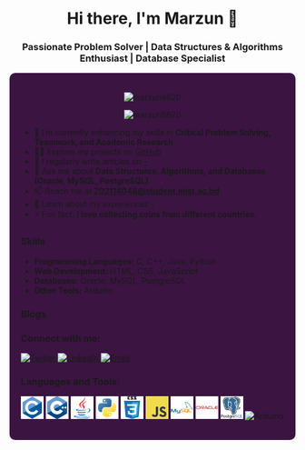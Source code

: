 <h1 align="center">Hi there, I'm Marzun 👋</h1>
<h3 align="center">Passionate Problem Solver | Data Structures & Algorithms Enthusiast | Database Specialist</h3>

<div style="background-color: #3b1442; padding: 20px; border-radius: 10px;">
  <p align="center">
    <img src="https://komarev.com/ghpvc/?username=marzun9620&label=Profile%20views&color=0e75b6&style=flat" alt="marzun9620" />
  </p>

  <p align="center">
    <img src="https://github-profile-trophy.vercel.app/?username=marzun9620" alt="marzun9620" />
  </p>

  - 🌱 I’m currently enhancing my skills in **Critical Problem Solving, Teamwork, and Academic Research**
  - 👨‍💻 Explore my projects on [GitHub](https://github.com/marzun9620?tab=repositories)
  - 📝 I regularly write articles on [-](-)
  - 💬 Ask me about **Data Structures, Algorithms, and Databases (Oracle, MySQL, PostgreSQL)**
  - 📫 Reach me at **202114048@student.mist.ac.bd**
  - 📄 Learn about my experiences [-](-)
  - ⚡ Fun fact: **I love collecting coins from different countries.**

  ### Skills

  - **Programming Languages:** C, C++, Java, Python
  - **Web Development:** HTML, CSS, JavaScript
  - **Databases:** Oracle, MySQL, PostgreSQL
  - **Other Tools:** Arduino

  ### Blogs

  <!-- BLOG-POST-LIST:START -->
  <!-- BLOG-POST-LIST:END -->

  <h3 align="left">Connect with me:</h3>
  <p align="left">
    <a href="https://twitter.com/" target="_blank">
      <img src="https://img.shields.io/twitter/follow/.?logo=twitter&style=for-the-badge" alt="Twitter" />
    </a>
    <a href="https://linkedin.com/in/enamul-marzun" target="_blank">
      <img src="https://img.shields.io/badge/LinkedIn-Connect-blue?style=for-the-badge&logo=linkedin" alt="LinkedIn" />
    </a>
    <a href="mailto:202114048@student.mist.ac.bd" target="_blank">
      <img src="https://img.shields.io/badge/Email-Contact-red?style=for-the-badge&logo=email" alt="Email" />
    </a>
  </p>

  <h3 align="left">Languages and Tools:</h3>
  <p align="left">
    <img src="https://raw.githubusercontent.com/devicons/devicon/master/icons/c/c-original.svg" alt="C" height="40" width="40" />
    <img src="https://raw.githubusercontent.com/devicons/devicon/master/icons/cplusplus/cplusplus-original.svg" alt="C++" height="40" width="40" />
    <img src="https://raw.githubusercontent.com/devicons/devicon/master/icons/java/java-original.svg" alt="Java" height="40" width="40" />
    <img src="https://raw.githubusercontent.com/devicons/devicon/master/icons/python/python-original.svg" alt="Python" height="40" width="40" />
    <raw.githubusercontent.com/devicons/devicon/master/icons/html5/html5-original-wordmark.svg" alt="HTML5" height="40" width="40" />
    <img src="https://raw.githubusercontent.com/devicons/devicon/master/icons/css3/css3-original-wordmark.svg" alt="CSS3" height="40" width="40" />
    <img src="https://raw.githubusercontent.com/devicons/devicon/master/icons/javascript/javascript-original.svg" alt="JavaScript" height="40" width="40" />
    <img src="https://raw.githubusercontent.com/devicons/devicon/master/icons/mysql/mysql-original-wordmark.svg" alt="MySQL" height="40" width="40" />
    <img src="https://raw.githubusercontent.com/devicons/devicon/master/icons/oracle/oracle-original.svg" alt="Oracle" height="40" width="40" />
    <img src="https://raw.githubusercontent.com/devicons/devicon/master/icons/postgresql/postgresql-original-wordmark.svg" alt="PostgreSQL" height="40" width="40" />
    <img src="https://cdn.worldvectorlogo.com/logos/arduino-1.svg" alt="Arduino" height="40" width="40" />
  </p>
</div>

